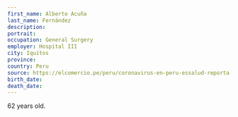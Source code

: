 ```yaml
---
first_name: Alberto Acuña
last_name: Fernández
description: 
portrait: 
occupation: General Surgery
employer: Hospital III
city: Iquitos
province: 
country: Peru
source: https://elcomercio.pe/peru/coronavirus-en-peru-essalud-reporta-fallecimiento-de-medico-en-iquitos-noticia/
birth_date: 
death_date: 
---
```


62 years old.